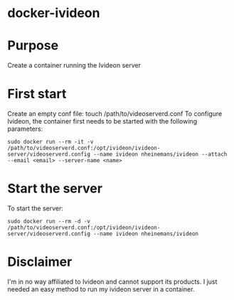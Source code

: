 # docker-ivideon
# Purpose
Create a container running the Ivideon server

# First start
Create an empty conf file: touch /path/to/videoserverd.conf
To configure Ivideon, the container first needs to be started with the following parameters:

	sudo docker run --rm -it -v /path/to/videoserverd.conf:/opt/ivideon/ivideon-server/videoserverd.config --name ivideon nheinemans/ivideon --attach --email <email> --server-name <name>

# Start the server
To start the server:

	sudo docker run --rm -d -v /path/to/videoserverd.conf:/opt/ivideon/ivideon-server/videoserverd.config --name ivideon nheinemans/ivideon

# Disclaimer
I'm in no way affiliated to Ivideon and cannot support its products. I just needed an easy method to run my ivideon server in a container.
